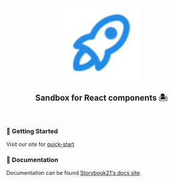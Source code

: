 <div align="center">
    <a href="https://storybook21.vercel.app/">
        <img src="./logo.svg" alt="Storybook21 logo" width="200" />
    </a>

<h2 align="center">Sandbox for React components 🏝️</h2>
</div>

<br/>


### 🎯 Getting Started
Visit our site for [quick-start](https://storybook21.vercel.app/quick-start)

### 📄 Documentation
Documentation can be found [Storybook21's docs site](https://storybook21.vercel.app/).
